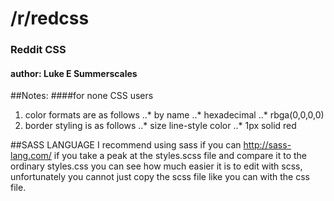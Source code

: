 # /r/redcss
### Reddit CSS
#### author: Luke E Summerscales

##Notes:
####for none CSS users
1. color formats are as follows
..* by name
..* hexadecimal
..* rbga(0,0,0,0)
2. border styling is as follows
..* size line-style color
..* 1px solid red

##SASS LANGUAGE
I recommend using sass if you can http://sass-lang.com/
if you take a peak at the styles.scss file and compare it to
the ordinary styles.css you can see how much easier it is to edit
with scss, unfortunately you cannot just copy the scss file like
you can with the css file.

